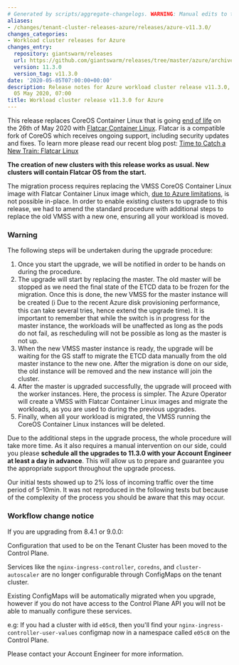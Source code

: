 ```yaml
---
# Generated by scripts/aggregate-changelogs. WARNING: Manual edits to this files will be overwritten.
aliases:
- /changes/tenant-cluster-releases-azure/releases/azure-v11.3.0/
changes_categories:
- Workload cluster releases for Azure
changes_entry:
  repository: giantswarm/releases
  url: https://github.com/giantswarm/releases/tree/master/azure/archived/v11.3.0
  version: 11.3.0
  version_tag: v11.3.0
date: '2020-05-05T07:00:00+00:00'
description: Release notes for Azure workload cluster release v11.3.0, published on
  05 May 2020, 07:00
title: Workload cluster release v11.3.0 for Azure
---
```


This release replaces CoreOS Container Linux that is going [end of life](https://coreos.com/os/eol/) on the 26th of May 2020 with [Flatcar Container Linux](https://www.flatcar-linux.org/). Flatcar is a compatible fork of CoreOS which receives ongoing support, including security updates and fixes. To learn more please read our recent blog post: [Time to Catch a New Train: Flatcar Linux](https://www.giantswarm.io/blog/time-to-catch-a-new-train-flatcar-linux)

**The creation of new clusters with this release works as usual. New clusters will contain Flatcar OS from the start.**

The migration process requires replacing the VMSS CoreOS Container Linux image with Flatcar Container Linux image which, [due to Azure limitations](https://docs.microsoft.com/en-us/azure/virtual-machine-scale-sets/virtual-machine-scale-sets-upgrade-scale-set#create-time-properties), is not possible in-place. In order to enable existing clusters to upgrade to this release, we had to amend the standard procedure with additional steps to replace the old VMSS with a new one, ensuring all your workload is moved.

### Warning
The following steps will be undertaken during the upgrade procedure:
1. Once you start the upgrade, we will be notified in order to be hands on during the procedure.
2. The upgrade will start by replacing the master. The old master will be stopped as we need the final state of the ETCD data to be frozen for the migration. Once this is done, the new VMSS for the master instance will be created (:information_source: Due to the recent Azure disk provisioning performance,  this can take several tries, hence extend the upgrade time).
It is important to remember that while the switch is in progress for the master instance, the workloads will be unaffected as long as the pods do not fail, as rescheduling will not be possible as long as the master is not up.
3. When the new VMSS master instance is ready, the upgrade will be waiting for the GS staff to migrate the ETCD data manually from the old master instance to the new one. After the migration is done on our side, the old instance will be removed and the new instance will join the cluster.
4. After the master is upgraded successfully, the upgrade will proceed with the worker instances. Here, the process is simpler. The Azure Operator will create a VMSS with Flatcar Container Linux images and migrate the workloads, as you are used to during the previous upgrades.
5. Finally, when all your workload is migrated, the VMSS running the CoreOS Container Linux instances will be deleted.

Due to the additional steps in the upgrade process, the whole procedure will take more time. As it also requires a manual intervention on our side, could you please **schedule all the upgrades to 11.3.0 with your Account Engineer at least a day in advance**. This will allow us to prepare and guarantee you the appropriate support throughout the upgrade process.

Our initial tests showed up to 2% loss of incoming traffic over the time period of 5-10min. It was not reproduced in the following tests but because of the complexity of the process you should be aware that this may occur.

### Workflow change notice

If you are upgrading from 8.4.1 or 9.0.0:

Configuration that used to be on the Tenant Cluster has been moved to the Control Plane.

Services like the `nginx-ingress-controller`, `coredns`, and `cluster-autoscaler`
are no longer configurable through ConfigMaps on the tenant cluster.

Existing ConfigMaps will be automatically migrated when you upgrade, however if
you do not have access to the Control Plane API you will not be able to
manually configure these services.

e.g: If you had a cluster with id `e05c8`, then you'll find your
`nginx-ingress-controller-user-values` configmap now in a namespace called `e05c8`
on the Control Plane.

Please contact your Account Engineer for more information.

